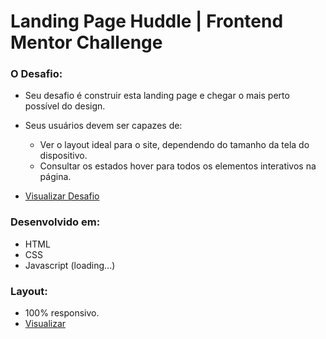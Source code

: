 # Landing Page Huddle | Frontend Mentor Challenge

### O Desafio:
  - Seu desafio é construir esta landing page e chegar o mais perto possível do design.

  - Seus usuários devem ser capazes de:

    - Ver o layout ideal para o site, dependendo do tamanho da tela do dispositivo.
    - Consultar os estados hover para todos os elementos interativos na página.
    
  - <a href="https://www.frontendmentor.io/challenges/huddle-landing-page-with-curved-sections-5ca5ecd01e82137ec91a50f2">Visualizar Desafio<a/>

### Desenvolvido em:
  - HTML
  - CSS
  - Javascript (loading...)

### Layout:
  - 100% responsivo.
  - <a href="https://iammatheus.github.io/landing-page-huddle">Visualizar<a/>
